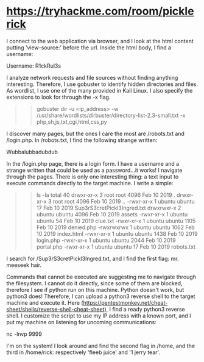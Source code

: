 # https://tryhackme.com/room/picklerick

I connect to the web application via browser, and I look at the html content putting 'view-source:' before the url.
Inside the html body, I find a username:

Username: R1ckRul3s

I analyze network requests and file sources without finding anything interesting. Therefore, I use gobuster to identify hidden directories and files. As wordlist, I use one of the many provided in Kali Linux. I also specify the extensions to look for through the -x flag.

>> gobuster dir -u <ip_address> -w /usr/share/wordlists/dirbuster/directory-list-2.3-small.txt -x php,sh,js,txt,cgi,html,css,py

I discover many pages, but the ones I care the most are /robots.txt and /login.php. In /robots.txt, I find the following strange written:

Wubbalubbadubdub

In the /login.php page, there is a login form. I have a username and a strange written that could be used as a password...it works!
I navigate through the pages. There is only one interesting thing: a text input to execute commands directly to the target machine. I write a simple:

>> ls -la
total 40
drwxr-xr-x 3 root   root   4096 Feb 10  2019 .
drwxr-xr-x 3 root   root   4096 Feb 10  2019 ..
-rwxr-xr-x 1 ubuntu ubuntu   17 Feb 10  2019 Sup3rS3cretPickl3Ingred.txt
drwxrwxr-x 2 ubuntu ubuntu 4096 Feb 10  2019 assets
-rwxr-xr-x 1 ubuntu ubuntu   54 Feb 10  2019 clue.txt
-rwxr-xr-x 1 ubuntu ubuntu 1105 Feb 10  2019 denied.php
-rwxrwxrwx 1 ubuntu ubuntu 1062 Feb 10  2019 index.html
-rwxr-xr-x 1 ubuntu ubuntu 1438 Feb 10  2019 login.php
-rwxr-xr-x 1 ubuntu ubuntu 2044 Feb 10  2019 portal.php
-rwxr-xr-x 1 ubuntu ubuntu   17 Feb 10  2019 robots.txt

I search for /Sup3rS3cretPickl3Ingred.txt, and I find the first flag: mr. meeseek hair.

Commands that cannot be executed are suggesting me to navigate through the filesystem. I cannot do it directly, since some of them are blocked, therefore I see if python run on this machine. Python doesn't work, but python3 does! Therefore, I can upload a python3 reverse shell to the target machine and execute it. Here (https://pentestmonkey.net/cheat-sheet/shells/reverse-shell-cheat-sheet), I find a ready python3 reverse shell.
I customize the script to use my IP address with a known port, and I put my machine on listening for uncoming communications:

nc -lnvp 9999

I'm on the system! I look around and find the second flag in /home, and the third in /home/rick: respectively 'fleeb juice' and '1 jerry tear'.